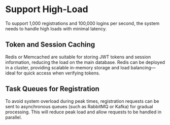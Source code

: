 # Support High-Load
To support 1,000 registrations and 100,000 logins per second, the system needs to handle high loads with minimal latency.

## Token and Session Caching
Redis or Memcached are suitable for storing JWT tokens and session information, reducing the load on the main database. Redis can be deployed in a cluster, providing scalable in-memory storage and load balancing—ideal for quick access when verifying tokens.

## Task Queues for Registration
To avoid system overload during peak times, registration requests can be sent to asynchronous queues (such as RabbitMQ or Kafka) for gradual processing. This will reduce peak load and allow requests to be handled in parallel.
